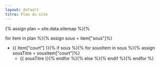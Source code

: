 ```yaml
---
layout: default
titre: Plan du site
---
```

{% assign plan = site.data.sitemap %}{% 

for item in plan %}{% 
  assign sous = item["sous"]%}
  - {{ item["court"] }}{% 
  if sous %}{% 
    for sousItem in sous %}{% 
      assign sousTitre = sousItem["court"]%}
      - {{ sousTitre }}{% 
    endfor %}{% 
  else %}{% 
  endif %}{% 
endfor %}

